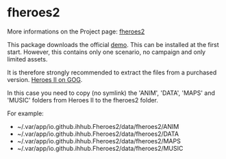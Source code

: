 # fheroes2
More informations on the Project page: [fheroes2](https://github.com/ihhub/fheroes2)

This package downloads the official [demo](https://archive.org/details/HeroesofMightandMagicIITheSuccessionWars_1020). This can be installed at the first start. However, this contains only one scenario, no campaign and only limited assets.

It is therefore strongly recommended to extract the files from a purchased version. [Heroes II on GOG](https://www.gog.com/de/game/heroes_of_might_and_magic_2_gold_edition).

In this case you need to copy (no symlink) the 'ANIM', 'DATA', 'MAPS' and 'MUSIC' folders from Heroes II to the fheroes2 folder.

For example:
- ~/.var/app/io.github.ihhub.Fheroes2/data/fheroes2/ANIM
- ~/.var/app/io.github.ihhub.Fheroes2/data/fheroes2/DATA
- ~/.var/app/io.github.ihhub.Fheroes2/data/fheroes2/MAPS
- ~/.var/app/io.github.ihhub.Fheroes2/data/fheroes2/MUSIC
